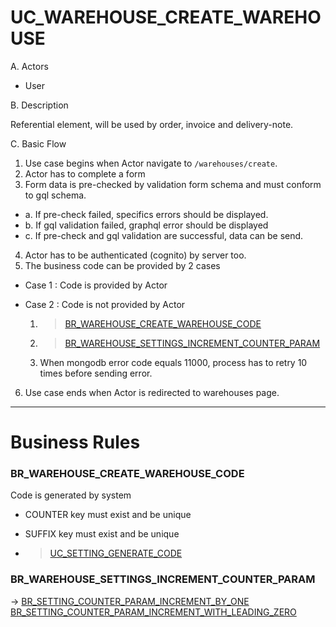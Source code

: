 # UC_WAREHOUSE_CREATE_WAREHOUSE

A. Actors

- User

B. Description

Referential element, will be used by order, invoice and delivery-note.

C. Basic Flow

1. Use case begins when Actor navigate to `/warehouses/create`.
2. Actor has to complete a form
3. Form data is pre-checked by validation form schema and must conform to gql schema.

- a. If pre-check failed, specifics errors should be displayed.
- b. If gql validation failed, graphql error should be displayed
- c. If pre-check and gql validation are successful, data can be send.

4. Actor has to be authenticated (cognito) by server too.
5. The business code can be provided by 2 cases

- Case 1 : Code is provided by Actor
- Case 2 : Code is not provided by Actor

  1.  > [BR_WAREHOUSE_CREATE_WAREHOUSE_CODE](#brwarehousecreatewarehousecode)
  2.  > [BR_WAREHOUSE_SETTINGS_INCREMENT_COUNTER_PARAM](#brwarehousesettingsincrementcounterparam)

  3.  When mongodb error code equals 11000, process has to retry 10 times before sending error.

6. Use case ends when Actor is redirected to warehouses page.

---

# Business Rules

### BR_WAREHOUSE_CREATE_WAREHOUSE_CODE

Code is generated by system

- COUNTER key must exist and be unique
- SUFFIX key must exist and be unique

- > [UC_SETTING_GENERATE_CODE](../setting/generate-code.use-case.md#ucsettinggeneratecode)

### BR_WAREHOUSE_SETTINGS_INCREMENT_COUNTER_PARAM

-> [BR_SETTING_COUNTER_PARAM_INCREMENT_BY_ONE](../setting/counter.use-cases.md#brsettingcounterparamincrementbyone)
[BR_SETTING_COUNTER_PARAM_INCREMENT_WITH_LEADING_ZERO](../setting/counter.use-cases.md#brsettingcounterparamincrementwithleadingzero)
